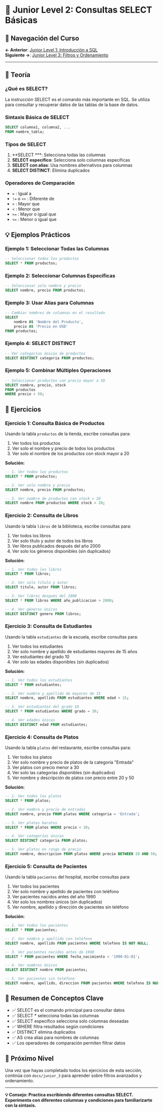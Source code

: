 # 🔰 Junior Level 2: Consultas SELECT Básicas

## 🧭 Navegación del Curso

**← Anterior**: [Junior Level 1: Introducción a SQL](../junior_1/README.md)  
**Siguiente →**: [Junior Level 3: Filtros y Ordenamiento](../junior_3/README.md)

---

## 📖 Teoría

### ¿Qué es SELECT?
La instrucción SELECT es el comando más importante en SQL. Se utiliza para consultar y recuperar datos de las tablas de la base de datos.

### Sintaxis Básica de SELECT
```sql
SELECT columna1, columna2, ...
FROM nombre_tabla;
```

### Tipos de SELECT
1. **SELECT ***: Selecciona todas las columnas
2. **SELECT específico**: Selecciona solo columnas específicas
3. **SELECT con alias**: Usa nombres alternativos para columnas
4. **SELECT DISTINCT**: Elimina duplicados

### Operadores de Comparación
- `=` : Igual a
- `!=` o `<>` : Diferente de
- `>` : Mayor que
- `<` : Menor que
- `>=` : Mayor o igual que
- `<=` : Menor o igual que

## 💡 Ejemplos Prácticos

### Ejemplo 1: Seleccionar Todas las Columnas
```sql
-- Seleccionar todos los productos
SELECT * FROM productos;
```

### Ejemplo 2: Seleccionar Columnas Específicas
```sql
-- Seleccionar solo nombre y precio
SELECT nombre, precio FROM productos;
```

### Ejemplo 3: Usar Alias para Columnas
```sql
-- Cambiar nombres de columnas en el resultado
SELECT 
    nombre AS 'Nombre del Producto',
    precio AS 'Precio en USD'
FROM productos;
```

### Ejemplo 4: SELECT DISTINCT
```sql
-- Ver categorías únicas de productos
SELECT DISTINCT categoria FROM productos;
```

### Ejemplo 5: Combinar Múltiples Operaciones
```sql
-- Seleccionar productos con precio mayor a 50
SELECT nombre, precio, stock
FROM productos
WHERE precio > 50;
```

## 🎯 Ejercicios

### Ejercicio 1: Consulta Básica de Productos
Usando la tabla `productos` de la tienda, escribe consultas para:
1. Ver todos los productos
2. Ver solo el nombre y precio de todos los productos
3. Ver solo el nombre de los productos con stock mayor a 20

**Solución:**
```sql
-- 1. Ver todos los productos
SELECT * FROM productos;

-- 2. Ver solo nombre y precio
SELECT nombre, precio FROM productos;

-- 3. Ver nombre de productos con stock > 20
SELECT nombre FROM productos WHERE stock > 20;
```

### Ejercicio 2: Consulta de Libros
Usando la tabla `libros` de la biblioteca, escribe consultas para:
1. Ver todos los libros
2. Ver solo título y autor de todos los libros
3. Ver libros publicados después del año 2000
4. Ver solo los géneros disponibles (sin duplicados)

**Solución:**
```sql
-- 1. Ver todos los libros
SELECT * FROM libros;

-- 2. Ver solo título y autor
SELECT titulo, autor FROM libros;

-- 3. Ver libros después del 2000
SELECT * FROM libros WHERE año_publicacion > 2000;

-- 4. Ver géneros únicos
SELECT DISTINCT genero FROM libros;
```

### Ejercicio 3: Consulta de Estudiantes
Usando la tabla `estudiantes` de la escuela, escribe consultas para:
1. Ver todos los estudiantes
2. Ver solo nombre y apellido de estudiantes mayores de 15 años
3. Ver estudiantes del grado 10
4. Ver solo las edades disponibles (sin duplicados)

**Solución:**
```sql
-- 1. Ver todos los estudiantes
SELECT * FROM estudiantes;

-- 2. Ver nombre y apellido de mayores de 15
SELECT nombre, apellido FROM estudiantes WHERE edad > 15;

-- 3. Ver estudiantes del grado 10
SELECT * FROM estudiantes WHERE grado = 10;

-- 4. Ver edades únicas
SELECT DISTINCT edad FROM estudiantes;
```

### Ejercicio 4: Consulta de Platos
Usando la tabla `platos` del restaurante, escribe consultas para:
1. Ver todos los platos
2. Ver solo nombre y precio de platos de la categoría "Entrada"
3. Ver platos con precio menor a 30
4. Ver solo las categorías disponibles (sin duplicados)
5. Ver nombre y descripción de platos con precio entre 20 y 50

**Solución:**
```sql
-- 1. Ver todos los platos
SELECT * FROM platos;

-- 2. Ver nombre y precio de entradas
SELECT nombre, precio FROM platos WHERE categoria = 'Entrada';

-- 3. Ver platos baratos
SELECT * FROM platos WHERE precio < 30;

-- 4. Ver categorías únicas
SELECT DISTINCT categoria FROM platos;

-- 5. Ver platos en rango de precio
SELECT nombre, descripcion FROM platos WHERE precio BETWEEN 20 AND 50;
```

### Ejercicio 5: Consulta de Pacientes
Usando la tabla `pacientes` del hospital, escribe consultas para:
1. Ver todos los pacientes
2. Ver solo nombre y apellido de pacientes con teléfono
3. Ver pacientes nacidos antes del año 1990
4. Ver solo los nombres únicos (sin duplicados)
5. Ver nombre, apellido y dirección de pacientes sin teléfono

**Solución:**
```sql
-- 1. Ver todos los pacientes
SELECT * FROM pacientes;

-- 2. Ver nombre y apellido con teléfono
SELECT nombre, apellido FROM pacientes WHERE telefono IS NOT NULL;

-- 3. Ver pacientes nacidos antes de 1990
SELECT * FROM pacientes WHERE fecha_nacimiento < '1990-01-01';

-- 4. Ver nombres únicos
SELECT DISTINCT nombre FROM pacientes;

-- 5. Ver pacientes sin teléfono
SELECT nombre, apellido, direccion FROM pacientes WHERE telefono IS NULL;
```

## 📝 Resumen de Conceptos Clave
- ✅ SELECT es el comando principal para consultar datos
- ✅ SELECT * selecciona todas las columnas
- ✅ SELECT específico selecciona solo columnas deseadas
- ✅ WHERE filtra resultados según condiciones
- ✅ DISTINCT elimina duplicados
- ✅ AS crea alias para nombres de columnas
- ✅ Los operadores de comparación permiten filtrar datos

## 🔗 Próximo Nivel
Una vez que hayas completado todos los ejercicios de esta sección, continúa con `docs/junior_3` para aprender sobre filtros avanzados y ordenamiento.

---

**💡 Consejo: Practica escribiendo diferentes consultas SELECT. Experimenta con diferentes columnas y condiciones para familiarizarte con la sintaxis.**
